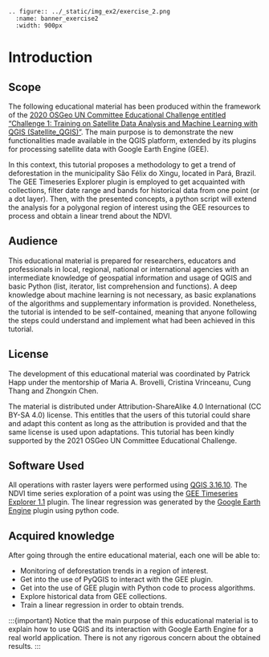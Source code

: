 ```{eval-rst}
.. figure:: ../_static/img_ex2/exercise_2.png
  :name: banner_exercise2
  :width: 900px
```

# Introduction

## Scope

The following educational material has been produced within the framework of the [2020 OSGeo UN Committee Educational Challenge entitled “Challenge 1: Training on Satellite Data Analysis and Machine Learning with QGIS (Satellite_QGIS)”](https://www.osgeo.org/foundation-news/2021-osgeo-un-committee-educational-challenge/?fbclid=IwAR0UvwkPO2pay7C0tJawb63eewjBGfeL9TIQpYUFccza9OIo6HAolmHXLWE). The main purpose is to demonstrate the new functionalities made available in the QGIS platform, extended by its plugins for processing satellite data with Google Earth Engine (GEE).

In this context, this tutorial proposes a methodology to get a trend of deforestation in the municipality São Félix do Xingu, located in Pará, Brazil. The GEE Timeseries Explorer plugin is employed to get acquainted with collections, filter date range and bands for historical data from one point (or a dot layer). Then, with the presented concepts, a python script will extend the analysis for a polygonal region of interest using the GEE resources to process and obtain a linear trend about the NDVI.

## Audience

This educational material is prepared for researchers, educators and professionals in local, regional, national or international agencies with an intermediate knowledge of geospatial information and usage of QGIS and basic Python (list, iterator, list comprehension and functions).
A deep knowledge about machine learning is not necessary, as basic explanations of the algorithms and supplementary information is provided.
Nonetheless, the tutorial is intended to be self-contained, meaning that anyone following the steps could understand and implement what had been achieved in this tutorial.

## License

The development of this educational material was coordinated by Patrick Happ under the mentorship of Maria A. Brovelli, Cristina Vrinceanu, Cung Thang and Zhongxin Chen.

The material is distributed under Attribution-ShareAlike 4.0 International (CC BY-SA 4.0) license. This entitles that the users of this tutorial could share and adapt this content as long as the attribution is provided and that the same license is used upon adaptations. This tutorial has been kindly supported by the 2021 OSGeo UN Committee Educational Challenge.

## Software Used

All operations with raster layers were performed using [QGIS 3.16.10](https://www.qgis.org/en/site/). The NDVI time series exploration of a point was using the [GEE Timeseries Explorer 1.1](https://geetimeseriesexplorer.readthedocs.io/en/latest/) plugin. The linear regression was generated by the [Google Earth Engine](https://gee-community.github.io/qgis-earthengine-plugin/) plugin using python code.

## Acquired knowledge

After going through the entire educational material, each one will be able to:

- Monitoring of deforestation trends in a region of interest.
- Get into the use of PyQGIS to interact with the GEE plugin.
- Get into the use of GEE plugin with Python code to process algorithms.
- Explore historical data from GEE collections.
- Train a linear regression in order to obtain trends.

:::{important}
Notice that the main purpose of this educational material is to explain how to use QGIS and its interaction with Google Earth Engine for a real world application. There is not any rigorous concern about the obtained results.
:::
